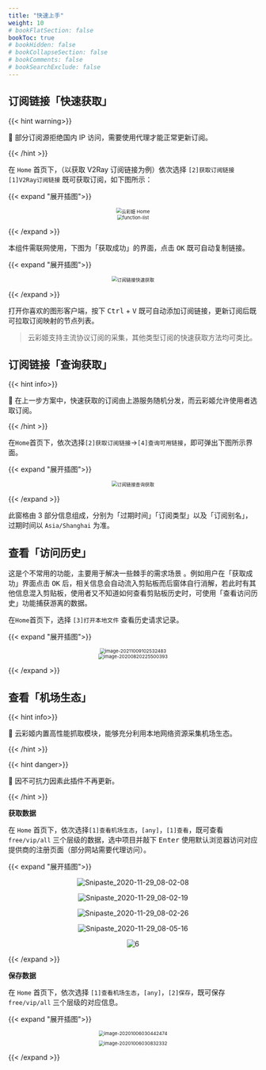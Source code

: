 ```yaml
---
title: "快速上手"
weight: 10
# bookFlatSection: false
bookToc: true
# bookHidden: false
# bookCollapseSection: false
# bookComments: false
# bookSearchExclude: false
---
```


## 订阅链接「快速获取」

{{< hint warning>}}

📌 部分订阅源拒绝国内 IP 访问，需要使用代理才能正常更新订阅。

{{< /hint >}}

在 `Home` 首页下，（以获取 V2Ray 订阅链接为例）依次选择 `[2]获取订阅链接`  `[1]V2Ray订阅链接` 既可获取订阅，如下图所示：

{{< expand "展开插图">}}

<div align="center"><image src="Snipaste_2021-10-09_09-24-30.png" style="zoom:67%" alt="云彩姬 Home"></div>

<div align="center"><img src="image-20211009093442004.png" alt="function-list" style="zoom:67%;" /></div>

{{< /expand >}}

本组件需联网使用，下图为「获取成功」的界面，点击 <kbd>OK</kbd>  既可自动复制链接。

{{< expand "展开插图">}}

<div align="center"><img src="image-20211009095110301.png" alt="订阅链接快速获取" style="zoom:67%;" /></div>

{{< /expand >}}

打开你喜欢的图形客户端，按下 <kbd>Ctrl</kbd> + <kbd>V</kbd> 既可自动添加订阅链接，更新订阅后既可拉取订阅映射的节点列表。

> 云彩姬支持主流协议订阅的采集，其他类型订阅的快速获取方法均可类比。

## 订阅链接「查询获取」

{{< hint info>}}

📌 在上一步方案中，快速获取的订阅由上游服务随机分发，而云彩姬允许使用者选取订阅。

{{< /hint >}}

在`Home`首页下，依次选择`[2]获取订阅链接`->`[4]查询可用链接`，即可弹出下图所示界面。

{{< expand "展开插图">}}

<div align="center"><img src="image-20211009102102164.png" alt="订阅链接查询获取" style="zoom:67%;" /></div>

{{< /expand >}}

此窗格由 3 部分信息组成，分别为「过期时间」「订阅类型」以及「订阅别名」，过期时间以 `Asia/Shanghai` 为准。

## 查看「访问历史」

这是个不常用的功能，主要用于解决一些棘手的需求场景 。例如用户在「获取成功」界面点击 <kbd>OK</kbd> 后，相关信息会自动流入剪贴板而后窗体自行消解，若此时有其他信息混入剪贴板，使用者又不知道如何查看剪贴板历史时，可使用「查看访问历史」功能捕获游离的数据。

在`Home`首页下，选择 `[3]打开本地文件` 查看历史请求记录。

{{< expand "展开插图">}}

<div align="center"><img src="image-20211009102532483.png" alt="image-20211009102532483" style="zoom:67%;" /></div>

<div align="center"><img src="S84kquJiTRUtrCj.png" alt="image-20200820225500393" style="zoom:67%;" /></div>			

{{< /expand >}}

## 查看「机场生态」

{{< hint info>}}

📌 云彩姬内置高性能抓取模块，能够充分利用本地网络资源采集机场生态。

{{< /hint >}}

{{< hint danger>}}

📌 因不可抗力因素此插件不再更新。

{{< /hint >}}

**获取数据**

在 `Home` 首页下，依次选择`[1]查看机场生态`，`[any]`，`[1]查看`，既可查看 `free/vip/all` 三个层级的数据，选中项目并敲下 <kbd>Enter</kbd> 使用默认浏览器访问对应提供商的注册页面（部分网站需要代理访问）。

{{< expand "展开插图">}}

<div align="center">

![Snipaste_2020-11-29_08-02-08](q9sIONvtymjdF8r.png)

![Snipaste_2020-11-29_08-02-19](wuyBETxZ7q8rg4m.png)

![Snipaste_2020-11-29_08-02-26](vgsSKzoI9iC2upZ.png)

![Snipaste_2020-11-29_08-05-16](QHWiO2qguFlrREz.png)

![6](2QoPy7dVbNe3qpf.png)

</div>

{{< /expand >}}

**保存数据**

在 `Home` 首页下，依次选择 `[1]查看机场生态`，`[any]`，`[2]保存`，既可保存 `free/vip/all` 三个层级的对应信息。

{{< expand "展开插图">}}

<div align="center" style="zoom:67%">

![image-20201006030442474](irVUoXcjaf82CAx.png)

![image-20201006030832332](oqG2nMLfuQavZ9m.png)

</div>

{{< /expand >}}
